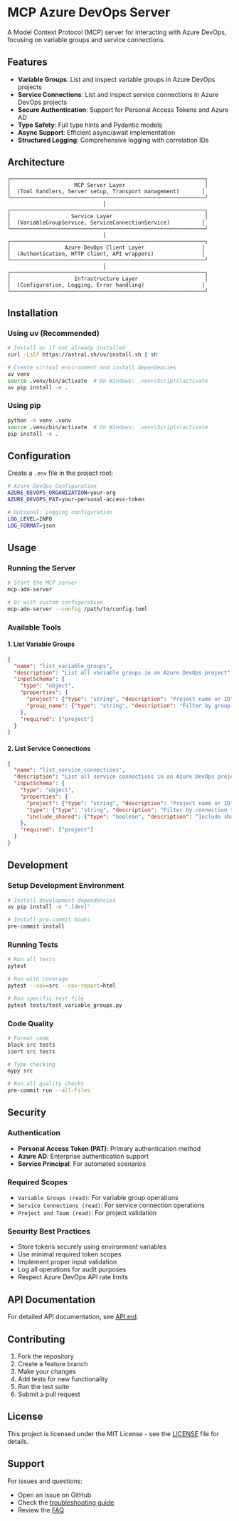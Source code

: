 # MCP Azure DevOps Server

A Model Context Protocol (MCP) server for interacting with Azure DevOps, focusing on variable groups and service connections.

## Features

- **Variable Groups**: List and inspect variable groups in Azure DevOps projects
- **Service Connections**: List and inspect service connections in Azure DevOps projects
- **Secure Authentication**: Support for Personal Access Tokens and Azure AD
- **Type Safety**: Full type hints and Pydantic models
- **Async Support**: Efficient async/await implementation
- **Structured Logging**: Comprehensive logging with correlation IDs

## Architecture

```
┌─────────────────────────────────────────────────────────────┐
│                    MCP Server Layer                         │
│  (Tool handlers, Server setup, Transport management)       │
└─────────────────────────────────────────────────────────────┘
                              │
┌─────────────────────────────────────────────────────────────┐
│                   Service Layer                             │
│  (VariableGroupService, ServiceConnectionService)          │
└─────────────────────────────────────────────────────────────┘
                              │
┌─────────────────────────────────────────────────────────────┐
│                 Azure DevOps Client Layer                  │
│  (Authentication, HTTP client, API wrappers)               │
└─────────────────────────────────────────────────────────────┘
                              │
┌─────────────────────────────────────────────────────────────┐
│                    Infrastructure Layer                     │
│  (Configuration, Logging, Error handling)                  │
└─────────────────────────────────────────────────────────────┘
```

## Installation

### Using uv (Recommended)

```bash
# Install uv if not already installed
curl -LsSf https://astral.sh/uv/install.sh | sh

# Create virtual environment and install dependencies
uv venv
source .venv/bin/activate  # On Windows: .venv\Scripts\activate
uv pip install -e .
```

### Using pip

```bash
python -m venv .venv
source .venv/bin/activate  # On Windows: .venv\Scripts\activate
pip install -e .
```

## Configuration

Create a `.env` file in the project root:

```bash
# Azure DevOps Configuration
AZURE_DEVOPS_ORGANIZATION=your-org
AZURE_DEVOPS_PAT=your-personal-access-token

# Optional: Logging configuration
LOG_LEVEL=INFO
LOG_FORMAT=json
```

## Usage

### Running the Server

```bash
# Start the MCP server
mcp-ado-server

# Or with custom configuration
mcp-ado-server --config /path/to/config.toml
```

### Available Tools

#### 1. List Variable Groups

```json
{
  "name": "list_variable_groups",
  "description": "List all variable groups in an Azure DevOps project",
  "inputSchema": {
    "type": "object",
    "properties": {
      "project": {"type": "string", "description": "Project name or ID"},
      "group_name": {"type": "string", "description": "Filter by group name (optional)"}
    },
    "required": ["project"]
  }
}
```

#### 2. List Service Connections

```json
{
  "name": "list_service_connections",
  "description": "List all service connections in an Azure DevOps project",
  "inputSchema": {
    "type": "object",
    "properties": {
      "project": {"type": "string", "description": "Project name or ID"},
      "type": {"type": "string", "description": "Filter by connection type (optional)"},
      "include_shared": {"type": "boolean", "description": "Include shared connections", "default": true}
    },
    "required": ["project"]
  }
}
```

## Development

### Setup Development Environment

```bash
# Install development dependencies
uv pip install -e ".[dev]"

# Install pre-commit hooks
pre-commit install
```

### Running Tests

```bash
# Run all tests
pytest

# Run with coverage
pytest --cov=src --cov-report=html

# Run specific test file
pytest tests/test_variable_groups.py
```

### Code Quality

```bash
# Format code
black src tests
isort src tests

# Type checking
mypy src

# Run all quality checks
pre-commit run --all-files
```

## Security

### Authentication

- **Personal Access Token (PAT)**: Primary authentication method
- **Azure AD**: Enterprise authentication support
- **Service Principal**: For automated scenarios

### Required Scopes

- `Variable Groups (read)`: For variable group operations
- `Service Connections (read)`: For service connection operations
- `Project and Team (read)`: For project validation

### Security Best Practices

- Store tokens securely using environment variables
- Use minimal required token scopes
- Implement proper input validation
- Log all operations for audit purposes
- Respect Azure DevOps API rate limits

## API Documentation

For detailed API documentation, see [API.md](docs/API.md).

## Contributing

1. Fork the repository
2. Create a feature branch
3. Make your changes
4. Add tests for new functionality
5. Run the test suite
6. Submit a pull request

## License

This project is licensed under the MIT License - see the [LICENSE](LICENSE) file for details.

## Support

For issues and questions:

- Open an issue on GitHub
- Check the [troubleshooting guide](docs/TROUBLESHOOTING.md)
- Review the [FAQ](docs/FAQ.md)
